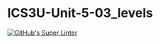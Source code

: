 # ICS3U-Unit-5-03_levels

[![GitHub's Super Linter](https://github.com/hanin-hasan/ICS3U-Unit-5-03_levels/workflows/GitHub's%20Super%20Linter/badge.svg)](https://github.com/hanin-hasan/ICS3U-Unit-5-03_levels/actions)

